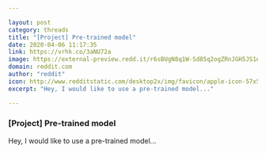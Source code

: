 ```yaml
---

layout: post
category: threads
title: "[Project] Pre-trained model"
date: 2020-04-06 11:17:35
link: https://vrhk.co/3aNU72a
image: https://external-preview.redd.it/r6sBUgN8q1W-Sd85q2ogZRnJGH5JS1ewMw3jOAIZEp4.jpg?width=200&height=104.712041885&auto=webp&crop=200:104.712041885,smart&s=7520d07cbda538cef391f66e5dfe1e191561d273
domain: reddit.com
author: "reddit"
icon: http://www.redditstatic.com/desktop2x/img/favicon/apple-icon-57x57.png
excerpt: "Hey, I would like to use a pre-trained model..."

---
```


### [Project] Pre-trained model

Hey, I would like to use a pre-trained model...